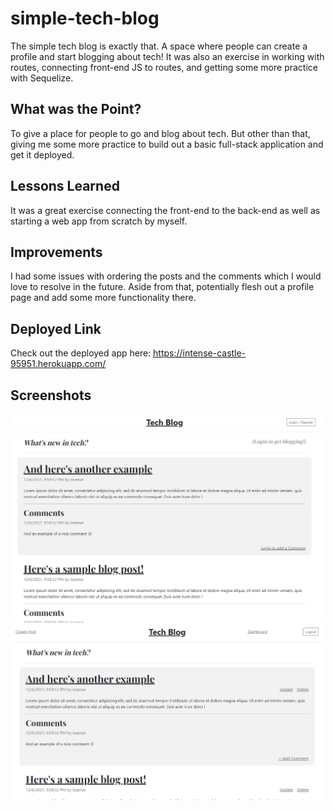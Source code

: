 # simple-tech-blog
The simple tech blog is exactly that. A space where people can create a profile and start blogging about tech! It was also an exercise in working with routes, connecting front-end JS to routes, and getting some more practice with Sequelize.

## What was the Point?
To give a place for people to go and blog about tech. But other than that, giving me some more practice to build out a basic full-stack application and get it deployed.

## Lessons Learned
It was a great exercise connecting the front-end to the back-end as well as starting a web app from scratch by myself.

## Improvements
I had some issues with ordering the posts and the comments which I would love to resolve in the future. Aside from that, potentially flesh out a profile page and add some more functionality there.

## Deployed Link
Check out the deployed app here: https://intense-castle-95951.herokuapp.com/

## Screenshots
![Screenshot of the home page without logging in](./assets/images/logged-out-home.PNG)
![Screenshot of the home page after logging in](./assets/images/logged-in-home.PNG)